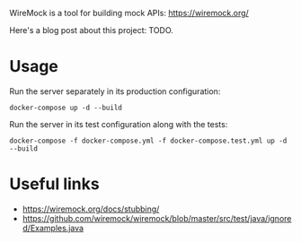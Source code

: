 WireMock is a tool for building mock APIs: https://wiremock.org/

Here's a blog post about this project: TODO.

# Usage

Run the server separately in its production configuration:

```shell
docker-compose up -d --build
```

Run the server in its test configuration along with the tests:

```shell
docker-compose -f docker-compose.yml -f docker-compose.test.yml up -d --build
```

# Useful links

- https://wiremock.org/docs/stubbing/
- https://github.com/wiremock/wiremock/blob/master/src/test/java/ignored/Examples.java